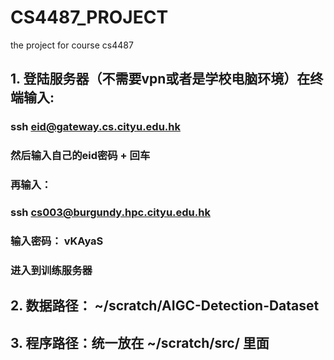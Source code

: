 # CS4487_PROJECT
the project for course cs4487
## 1. 登陆服务器（不需要vpn或者是学校电脑环境）在终端输入:
  ### ssh eid@gateway.cs.cityu.edu.hk

  ### 然后输入自己的eid密码 + 回车

  ### 再输入：

  ### ssh cs003@burgundy.hpc.cityu.edu.hk

  ### 输入密码： vKAyaS

  ### 进入到训练服务器

## 2. 数据路径： ~/scratch/AIGC-Detection-Dataset
## 3. 程序路径：统一放在 ~/scratch/src/ 里面
